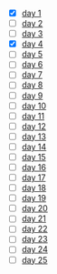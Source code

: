 - [x] [day 1](https://adventofcode.com/2020/day/1)
- [ ] [day 2](https://adventofcode.com/2020/day/2)
- [ ] [day 3](https://adventofcode.com/2020/day/3)
- [x] [day 4](https://adventofcode.com/2020/day/4)
- [ ] [day 5](https://adventofcode.com/2020/day/5)
- [ ] [day 6](https://adventofcode.com/2020/day/6)
- [ ] [day 7](https://adventofcode.com/2020/day/7)
- [ ] [day 8](https://adventofcode.com/2020/day/8)
- [ ] [day 9](https://adventofcode.com/2020/day/9)
- [ ] [day 10](https://adventofcode.com/2020/day/10)
- [ ] [day 11](https://adventofcode.com/2020/day/11)
- [ ] [day 12](https://adventofcode.com/2020/day/12)
- [ ] [day 13](https://adventofcode.com/2020/day/13)
- [ ] [day 14](https://adventofcode.com/2020/day/14)
- [ ] [day 15](https://adventofcode.com/2020/day/15)
- [ ] [day 16](https://adventofcode.com/2020/day/16)
- [ ] [day 17](https://adventofcode.com/2020/day/17)
- [ ] [day 18](https://adventofcode.com/2020/day/18)
- [ ] [day 19](https://adventofcode.com/2020/day/19)
- [ ] [day 20](https://adventofcode.com/2020/day/20)
- [ ] [day 21](https://adventofcode.com/2020/day/21)
- [ ] [day 22](https://adventofcode.com/2020/day/22)
- [ ] [day 23](https://adventofcode.com/2020/day/23)
- [ ] [day 24](https://adventofcode.com/2020/day/24)
- [ ] [day 25](https://adventofcode.com/2020/day/25)
